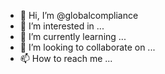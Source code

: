- 👋 Hi, I’m @globalcompliance
- 👀 I’m interested in ...
- 🌱 I’m currently learning ...
- 💞️ I’m looking to collaborate on ...
- 📫 How to reach me ...

<!---
globalcompliance/globalcompliance is a ✨ special ✨ repository because its `README.md` (this file) appears on your GitHub profile.
You can click the Preview link to take a look at your changes.
--->
